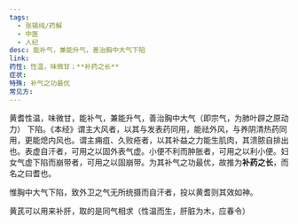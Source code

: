 ```yaml
---
tags:
  - 张锡纯/药解
  - 中医
  - 人纪
desc: 能补气，兼能升气，善治胸中大气下陷
link: 
药性: 性温，味微甘；**补药之长**
症状: 
特殊: 补气之功最优
常见方:
---
```

黄耆性温，味微甘，能补气，兼能升气，善治胸中大气（即宗气，为肺叶辟之原动力） 下陷。《本经》谓主大风者，以其与发表药同用，能祛外风，与养阴清热药同用，更能熄内风也。谓主痈疽、久败疮者，以其补益之力能生肌肉，其溃脓自排出也。表虚自汗者，可用之以固外表气虚。小便不利而肿胀者，可用之以利小便。妇女气虚下陷而崩带者，可用之以固崩带。为其补气之功最优，故推为**补药之长**，而名之曰耆也。


惟胸中大气下陷，致外卫之气无所统摄而自汗者，投以黄耆则其效如神。

黄芪可以用来补肝，取的是同气相求（性温而生，肝脏为木，应春令）